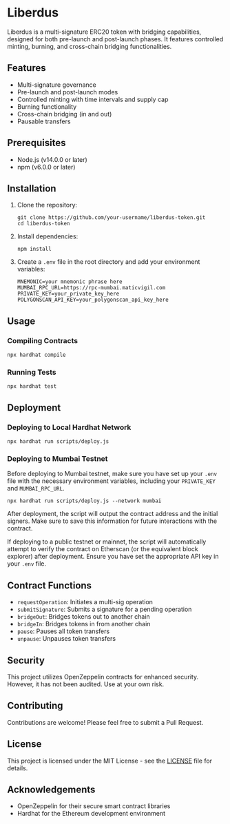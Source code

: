 # Liberdus

Liberdus is a multi-signature ERC20 token with bridging capabilities, designed for both pre-launch and post-launch phases. It features controlled minting, burning, and cross-chain bridging functionalities.

## Features

- Multi-signature governance
- Pre-launch and post-launch modes
- Controlled minting with time intervals and supply cap
- Burning functionality
- Cross-chain bridging (in and out)
- Pausable transfers

## Prerequisites

- Node.js (v14.0.0 or later)
- npm (v6.0.0 or later)

## Installation

1. Clone the repository:
   ```
   git clone https://github.com/your-username/liberdus-token.git
   cd liberdus-token
   ```

2. Install dependencies:
   ```
   npm install
   ```

3. Create a `.env` file in the root directory and add your environment variables:
   ```
   MNEMONIC=your mnemonic phrase here
   MUMBAI_RPC_URL=https://rpc-mumbai.maticvigil.com
   PRIVATE_KEY=your_private_key_here
   POLYGONSCAN_API_KEY=your_polygonscan_api_key_here
   ```

## Usage

### Compiling Contracts

```
npx hardhat compile
```

### Running Tests

```
npx hardhat test
```

## Deployment

### Deploying to Local Hardhat Network

```
npx hardhat run scripts/deploy.js
```

### Deploying to Mumbai Testnet

Before deploying to Mumbai testnet, make sure you have set up your `.env` file with the necessary environment variables, including your `PRIVATE_KEY` and `MUMBAI_RPC_URL`.

```
npx hardhat run scripts/deploy.js --network mumbai
```

After deployment, the script will output the contract address and the initial signers. Make sure to save this information for future interactions with the contract.

If deploying to a public testnet or mainnet, the script will automatically attempt to verify the contract on Etherscan (or the equivalent block explorer) after deployment. Ensure you have set the appropriate API key in your `.env` file.

## Contract Functions

- `requestOperation`: Initiates a multi-sig operation
- `submitSignature`: Submits a signature for a pending operation
- `bridgeOut`: Bridges tokens out to another chain
- `bridgeIn`: Bridges tokens in from another chain
- `pause`: Pauses all token transfers
- `unpause`: Unpauses token transfers

## Security

This project utilizes OpenZeppelin contracts for enhanced security. However, it has not been audited. Use at your own risk.

## Contributing

Contributions are welcome! Please feel free to submit a Pull Request.

## License

This project is licensed under the MIT License - see the [LICENSE](LICENSE) file for details.

## Acknowledgements

- OpenZeppelin for their secure smart contract libraries
- Hardhat for the Ethereum development environment